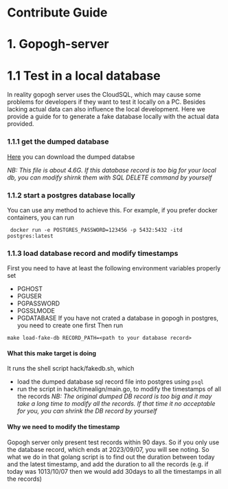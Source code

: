 # Contribute Guide
# 1. Gopogh-server
# 1.1 Test in a local database
In reality gopogh server uses the CloudSQL, which may cause some problems for developers if they want to test it locally on a PC. Besides lacking actual data can also influence the local development. Here we provide a guide for to generate a fake database locally with the actual data provided.

### 1.1.1 get the dumped database
[Here](https://storage.googleapis.com/minikube-flake-rate/Backup_Cloud_SQL_Export_2023-10-09%20(11%3A18%3A19).sql) you can download the dumped databse

*NB: This file is about 4.6G. If this database record is too big for your local db, you can modify shirnk them with SQL DELETE command by yourself*


### 1.1.2 start a postgres database locally
You can use any method to achieve this. For example, if you prefer docker containers, you can run
```shell
 docker run -e POSTGRES_PASSWORD=123456 -p 5432:5432 -itd  postgres:latest    
```
### 1.1.3 load database record and modify timestamps
First you need to have at least the following environment variables properly set
- PGHOST
- PGUSER
- PGPASSWORD
- PGSSLMODE
- PGDATABASE
If you have not crated a database in gopogh in postgres, you need to create one first
Then run
```shell
make load-fake-db RECORD_PATH=<path to your database record>
```

#### What this make target is doing
It runs the shell script hack/fakedb.sh, which
- load the dumped database sql record file into postgres using `psql`
- run the script in hack/timealign/main.go, to modify the timestamps of all the records 
*NB: The original dumped DB record is too big and it may take a long time to modify all the records. If that time it no acceptable for you, you can shrink the DB record by yourself*

#### Why we need to modify the timestamp
Gopogh server only present test records within 90 days. So if you only use the database record, which ends at 2023/09/07, you will see noting. So what we do in that golang script is to find out the duration between today and the latest timestamp, and add the duration to all the records (e.g. if today was 1013/10/07 then we would add 30days to all the timestamps in all the records) 

